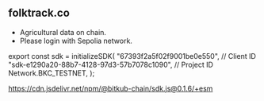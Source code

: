 ## folktrack.co
- Agricultural data on chain.
- Please login with Sepolia network.

export const sdk = initializeSDK(
    "67393f2a5f02f9001be0e550", // Client ID
    "sdk-e1290a20-88b7-4128-97d3-57b7078c1090", // Project ID
    Network.BKC_TESTNET,
);

https://cdn.jsdelivr.net/npm/@bitkub-chain/sdk.js@0.1.6/+esm